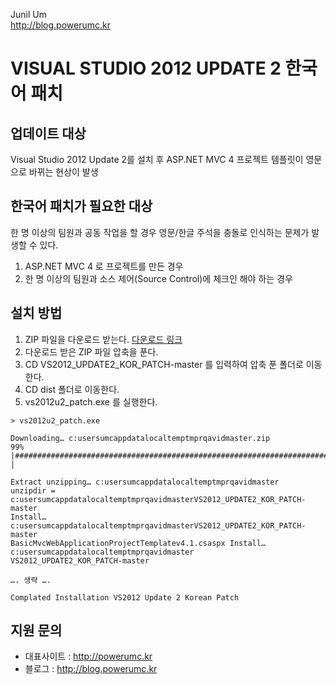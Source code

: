 Junil Um  
http://blog.powerumc.kr

# VISUAL STUDIO 2012 UPDATE 2 한국어 패치

## 업데이트 대상

Visual Studio 2012 Update 2를 설치 후 ASP.NET MVC 4 프로젝트 템플릿이 영문으로 바뀌는 현상이 발생

## 한국어 패치가 필요한 대상

한 명 이상의 팀원과 공동 작업을 할 경우 영문/한글 주석을 충돌로 인식하는 문제가 발생할 수 있다.

1. ASP.NET MVC 4 로 프로젝트를 만든 경우
2. 한 명 이상의 팀원과 소스 제어(Source Control)에 체크인 해야 하는 경우

## 설치 방법

1. ZIP 파일을 다운로드 받는다. [다운로드 링크](https://github.com/powerumc/VS2012_UPDATE2_KOR_PATCH/archive/master.zip)
2. 다운로드 받은 ZIP 파일 압축을 푼다.
3. CD VS2012\_UPDATE2\_KOR_PATCH-master 를 입력하여 압축 푼 폴더로 이동한다.
4. CD dist  폴더로 이동한다.
5. vs2012u2_patch.exe 를 실행한다.

```
> vs2012u2_patch.exe

Downloading… c:usersumcappdatalocaltemptmprqavidmaster.zip
99% |####################################################################### |

Extract unzipping… c:usersumcappdatalocaltemptmprqavidmaster
unzipdir = c:usersumcappdatalocaltemptmprqavidmasterVS2012_UPDATE2_KOR_PATCH-master
Install… c:usersumcappdatalocaltemptmprqavidmasterVS2012_UPDATE2_KOR_PATCH-master
BasicMvcWebApplicationProjectTemplatev4.1.csaspx Install… c:usersumcappdatalocaltemptmprqavidmaster
VS2012_UPDATE2_KOR_PATCH-master

…. 생략 ….

Complated Installation VS2012 Update 2 Korean Patch
```

## 지원 문의

- 대표사이트 : http://powerumc.kr
- 블로그 : http://blog.powerumc.kr
